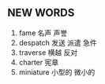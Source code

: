 ## NEW WORDS

1. fame 名声 声誉
2. despatch 发送 派遣 急件
3. traverse 横越 反对
4. charter 宪章
5. miniature 小型的 微小的
